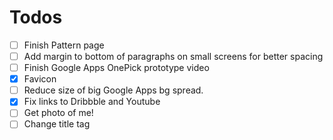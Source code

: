 # Todos

- [ ] Finish Pattern page
- [ ] Add margin to bottom of paragraphs on small screens for better spacing
- [ ] Finish Google Apps OnePick prototype video
- [x] Favicon
- [ ] Reduce size of big Google Apps bg spread.
- [x] Fix links to Dribbble and Youtube
- [ ] Get photo of me!
- [ ] Change title tag
